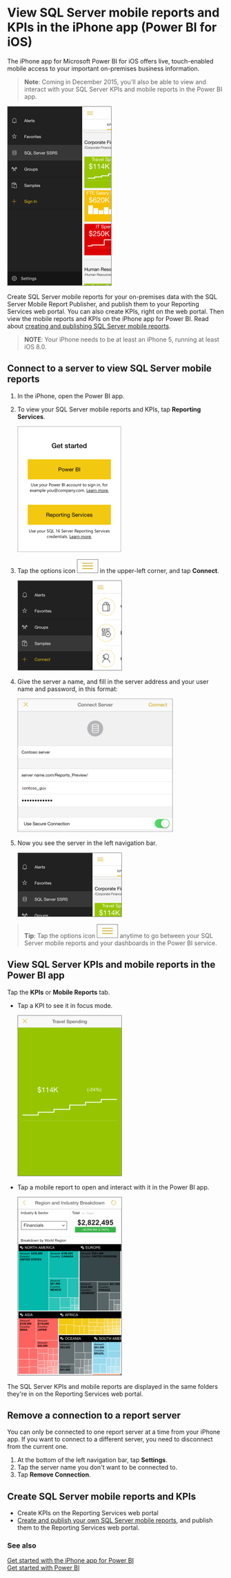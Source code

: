 <properties 
   pageTitle="View SQL Server mobile reports and KPIs in the iPhone app"
   description="View SQL Server mobile reports and KPIs in the iPhone app (Power BI for iOS)"
   services="powerbi" 
   documentationCenter="" 
   authors="maggiesMSFT" 
   manager="mblythe" 
   editor=""
   tags=""/>
 
<tags
   ms.service="powerbi"
   ms.devlang="NA"
   ms.topic="article"
   ms.tgt_pltfrm="NA"
   ms.workload="powerbi"
   ms.date="12/22/2015"
   ms.author="maggies"/>

# View SQL Server mobile reports and KPIs in the iPhone app (Power BI for iOS)  

The iPhone app for Microsoft Power BI for iOS offers live, touch-enabled mobile access to your important on-premises business information. 

>**Note**: Coming in December 2015, you'll also be able to view and interact with your SQL Server KPIs and mobile reports in the Power BI app. 

![](media/powerbi-mobile-iphone-kpis-mobile-reports/PBI_iPh_SS_RMP_Portal.png)

Create SQL Server mobile reports for your on-premises data with the SQL Server Mobile Report Publisher, and publish them to your Reporting Services web portal. You can also create KPIs, right on the web portal. Then view the mobile reports and KPIs on the iPhone app for Power BI. Read about [creating and publishing SQL Server mobile reports](https://msdn.microsoft.com/library/mt652547.aspx). 

>**NOTE**: Your iPhone needs to be at least an iPhone 5, running at least iOS 8.0.

## Connect to a server to view SQL Server mobile reports 

1.  In the iPhone, open the Power BI app.
  
2.  To view your SQL Server mobile reports and KPIs, tap **Reporting Services**.

    ![](media/powerbi-mobile-iphone-kpis-mobile-reports/PBI_iPh_GetStartedSm.png)

3. Tap the options icon ![](media/powerbi-mobile-iphone-kpis-mobile-reports/PBI_iPad_OptionsIcon.png) in the upper-left corner, and tap **Connect**.

    ![](media/powerbi-mobile-iphone-kpis-mobile-reports/PBI_iPh_Menu.png)

4. Give the server a name, and fill in the server address and your user name and password, in this format:

    ![](media/powerbi-mobile-iphone-kpis-mobile-reports/PBI_iPh_SSMRP_ConnectContosoSmFlat.png)

5.  Now you see the server in the left navigation bar.

    ![](media/powerbi-mobile-iphone-kpis-mobile-reports/PBI_iPh_SS_RMP_RSServer.png)

>**Tip**: Tap the options icon ![](media/powerbi-mobile-iphone-kpis-mobile-reports/PBI_iPad_OptionsIcon.png) anytime to go between your SQL Server mobile reports and your dashboards in the Power BI service. 

## View SQL Server KPIs and mobile reports in the Power BI app

Tap the **KPIs** or **Mobile Reports** tab. 

- Tap a KPI to see it in focus mode.

    ![](media/powerbi-mobile-iphone-kpis-mobile-reports/PBI_iPh_SSMRP_Tile.png)

- Tap a mobile report to open and interact with it in the Power BI app.

    ![](media/powerbi-mobile-iphone-kpis-mobile-reports/PBI_iPh_SSMRP_MobRpt.png)

The SQL Server KPIs and mobile reports are displayed in the same folders they're in on the Reporting Services web portal. 

## Remove a connection to a report server

You can only be connected to one report server at a time from your iPhone app. If you want to connect to a different server, you need to disconnect from the current one.

1. At the bottom of the left navigation bar, tap **Settings**.
2. Tap the server name you don't want to be connected to.
3. Tap **Remove Connection**.


## Create SQL Server mobile reports and KPIs

- Create KPIs on the Reporting Services web portal
- [Create and publish your own SQL Server mobile reports](https://msdn.microsoft.com/library/mt652547.aspx), and publish them to the Reporting Services web portal.

### See also  
[Get started with the iPhone app for Power BI](powerbi-mobile-iphone-app-get-started.md)  
[Get started with Power BI](powerbi-service-get-started.md)  
